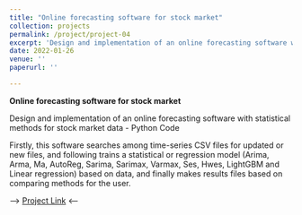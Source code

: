 ```yaml
---
title: "Online forecasting software for stock market"
collection: projects
permalink: /project/project-04
excerpt: 'Design and implementation of an online forecasting software with statistical and machine learning algorithms for stock market data in Python'
date: 2022-01-26
venue: ''
paperurl: ''

---
```


**Online forecasting software for stock market**

Design and implementation of an online forecasting software with statistical methods for stock market data - Python Code

Firstly, this software searches among time-series CSV files for updated or new files, and following trains a statistical or regression model (Arima, Arma, Ma, AutoReg, Sarima, Sarimax, Varmax, Ses, Hwes, LightGBM and Linear regression) based on data, and finally makes results files based on comparing methods for the user.

--> [Project Link](https://github.com/MohammadAhmadig/Online-Stock-Market-Statistical-Forecasting) <--
